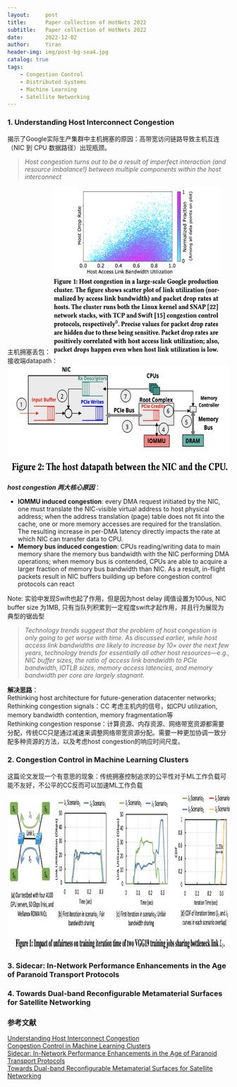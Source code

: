 ```yaml
---
layout:     post
title:      Paper collection of HotNets 2022
subtitle:   Paper collection of HotNets 2022
date:       2022-12-02
author:     Yiran
header-img: img/post-bg-sea4.jpg
catalog: true
tags:
    - Congestion Control
    - Distributed Systems
    - Machine Learning
    - Satellite Networking
---
```

 
### 1. Understanding Host Interconnect Congestion

揭示了Google实际生产集群中主机拥塞的原因：高带宽访问链路导致主机互连（NIC 到 CPU 数据路径）出现瓶颈。
>*Host congestion turns out to be a result of imperfect interaction (and resource imbalance!) between multiple components within the host interconnect*

主机拥塞丢包：
<img width="380" height="380" src="/img/post-hotnets22-1-1.png"/>  
接收端datapath：
<img width="550" height="250" src="/img/post-hotnets22-1-2.png"/>

***host congestion 两大核心原因***：  
- **IOMMU induced congestion**: every DMA request initiated by the NIC, one must translate the NIC-visible virtual address to host physical address; when the address translation (page) table does not fit into the cache, one or more memory accesses are required for the translation. The resulting increase in per-DMA latency directly impacts the rate at which NIC can transfer data to CPU.  
- **Memory bus induced congestion**: CPUs reading/writing data to main memory share the memory bus bandwidth with the NIC performing DMA operations; when memory bus is contended, CPUs are able to acquire a larger fraction of memory bus bandwidth than NIC. As a result, in-flight packets result in NIC buffers building up before congestion control protocols can react

Note: 实验中发现Swift也起了作用，但是因为host delay 阈值设置为100us, NIC buffer size 为1MB, 只有当队列积累到一定程度swift才起作用，并且行为展现为典型的锯齿型  
>*Technology trends suggest that the problem of host congestion is only going to get worse with time. As discussed earlier, while host access link bandwidths are likely to increase by 10× over the next few years, technology trends for essentially all other host resources—e.g., NIC buffer sizes, the ratio of access link bandwidth to PCIe bandwidth, IOTLB sizes, memory access latencies, and memory bandwidth per core are largely stagnant.*

**解决思路**：  
Rethinking host architecture for future-generation datacenter networks;   
Rethinking congestion signals：CC 考虑主机内的信号，如CPU utilization, memory bandwidth contention, memory fragmentation等     
Rethinking congestion response：计算资源、内存资源、网络带宽资源都需要分配，传统CC只是通过减速来调整网络带宽资源分配。需要一种更加协调一致分配多种资源的方法，以及考虑host congestion的响应时间尺度。


### 2. Congestion Control in Machine Learning Clusters

这篇论文发现一个有意思的现象：传统拥塞控制追求的公平性对于ML工作负载可能不友好，不公平的CC反而可以加速ML工作负载

<img width="800" height="350" src="/img/post-hotnets22-2-1.png"/>


### 3. Sidecar: In-Network Performance Enhancements in the Age of Paranoid Transport Protocols


### 4. Towards Dual-band Reconfigurable Metamaterial Surfaces for Satellite Networking



### 参考文献

[Understanding Host Interconnect Congestion](https://conferences.sigcomm.org/hotnets/2022/papers/hotnets22_sagarwal.pdf)  
[Congestion Control in Machine Learning Clusters](https://people.csail.mit.edu/ghobadi/papers/unfairness_hotnets_2022.pdf)  
[Sidecar: In-Network Performance Enhancements in the Age of Paranoid Transport Protocols](https://conferences.sigcomm.org/hotnets/2022/papers/hotnets22_yuan.pdf)  
[Towards Dual-band Reconfigurable Metamaterial Surfaces for Satellite Networking](https://arxiv.org/pdf/2206.14939.pdf)
